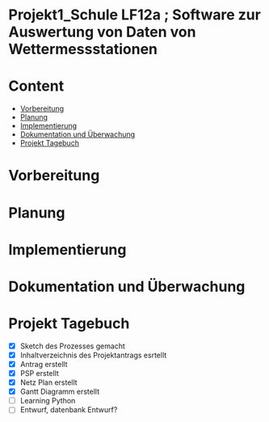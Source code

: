 # Projekt1_Schule LF12a ; Software zur Auswertung von Daten von Wettermessstationen
# Content
- [Vorbereitung](#Vorbereitung)
- [Planung](#Planung)
- [Implementierung](#Implementierung)
- [Dokumentation und Überwachung](#Dokumentation-und-Überwachung)
- [Projekt Tagebuch](#Projekt-Tagebuch)

# Vorbereitung
# Planung
# Implementierung
# Dokumentation und Überwachung
# Projekt Tagebuch
- [x] Sketch des Prozesses gemacht
- [x] Inhaltverzeichnis des Projektantrags esrtellt
- [x] Antrag erstellt
- [x] PSP erstellt
- [x] Netz Plan erstellt
- [x] Gantt Diagramm erstellt
- [ ] Learning Python
- [ ] Entwurf, datenbank Entwurf?